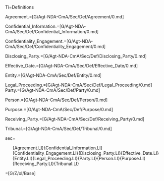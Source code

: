 Ti=Definitions

Agreement.=[G/Agt-NDA-CmA/Sec/Def/Agreement/0.md]

Confidential_Information.=[G/Agt-NDA-CmA/Sec/Def/Confidential_Information/0.md]

Confidentiality_Engagement.=[G/Agt-NDA-CmA/Sec/Def/Confidentiality_Engagement/0.md]

Disclosing_Party.=[G/Agt-NDA-CmA/Sec/Def/Disclosing_Party/0.md]

Effective_Date.=[G/Agt-NDA-CmA/Sec/Def/Effective_Date/0.md]

Entity.=[G/Agt-NDA-CmA/Sec/Def/Entity/0.md]

Legal_Proceeding.=[G/Agt-NDA-CmA/Sec/Def/Legal_Proceeding/0.md]
Party.=[G/Agt-NDA-CmA/Sec/Def/Party/0.md]

Person.=[G/Agt-NDA-CmA/Sec/Def/Person/0.md]

Purpose.=[G/Agt-NDA-CmA/Sec/Def/Purpose/0.md]

Receiving_Party.=[G/Agt-NDA-CmA/Sec/Def/Receiving_Party/0.md]

Tribunal.=[G/Agt-NDA-CmA/Sec/Def/Tribunal/0.md]

sec=<ol class="secs-and">{Agreement.LI}{Confidential_Information.LI}{Confidentiality_Engagement.LI}{Disclosing_Party.LI}{Effective_Date.LI}{Entity.LI}{Legal_Proceeding.LI}{Party.LI}{Person.LI}{Purpose.LI}{Receiving_Party.LI}{Tribunal.LI}</ol>

=[G/Z/ol/Base]
